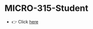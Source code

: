 # MICRO-315-Student
- 👉 Click [here](https://github.com/epfl-mobots/MICRO-315-TPs-Student/tree/TP1_Exercise)

